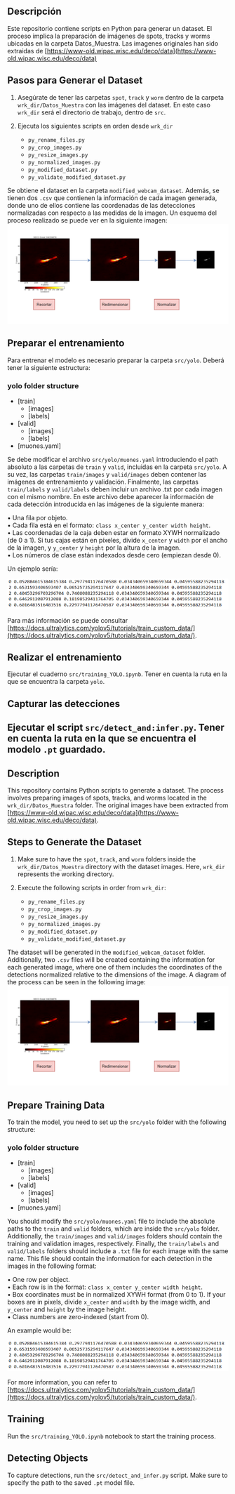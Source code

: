 ## Descripción

Este repositorio contiene scripts en Python para generar un dataset. El proceso implica la preparación de imágenes de spots, tracks y worms ubicadas en la carpeta Datos_Muestra. Las imagenes originales han sido extraidas de [https://www-old.wipac.wisc.edu/deco/data](https://www-old.wipac.wisc.edu/deco/data)

## Pasos para Generar el Dataset

1. Asegúrate de tener las carpetas `spot`, `track` y `worm` dentro de la carpeta `wrk_dir/Datos_Muestra` con las imágenes del dataset. En este caso `wrk_dir` será el directorio de trabajo, dentro de `src`.

2. Ejecuta los siguientes scripts en orden desde `wrk_dir`

   - `py_rename_files.py`
   - `py_crop_images.py`
   - `py_resize_images.py`
   - `py_normalized_images.py`
   - `py_modified_dataset.py`
   - `py_validate_modified_dataset.py`

Se obtiene el dataset en la carpeta `modified_webcam_dataset`. Además, se tienen dos `.csv` que contienen la información de cada imagen generada, donde uno de ellos contiene las coordenadas de las detecciones normalizadas con respecto a las medidas de la imagen. Un esquema del proceso realizado se puede ver en la siguiente imagen:
![Postprocesamiento](../images/Postprocesamiento.png)


## Preparar el entrenamiento
Para entrenar el modelo es necesario preparar la carpeta `src/yolo`. Deberá tener la siguiente estructura:
### yolo folder structure
 * [train]
   * [images]
   * [labels]
 * [valid]
   * [images]
   * [labels]
 * [muones.yaml]

Se debe modificar el archivo `src/yolo/muones.yaml` introduciendo el path absoluto a las carpetas de `train` y `valid`, incluidas en la carpeta `src/yolo`. A su vez, las carpetas `train/images` y `valid/images` deben contener las imágenes de entrenamiento y validación. Finalmente,  las carpetas `train/labels` y `valid/labels` deben incluir un archivo .txt por cada imagen con el mismo nombre. En este archivo debe aparecer la información de cada detección introducida en las imágenes de la siguiente manera:

• Una fila por objeto.  
• Cada fila está en el formato: `class x_center y_center width height`.  
• Las coordenadas de la caja deben estar en formato XYWH normalizado (de 0 a 1). Si tus cajas están en píxeles, divide `x_center` y `width` por el ancho de la imagen, y `y_center` y `height` por la altura de la imagen.  
• Los números de clase están indexados desde cero (empiezan desde 0).  

Un ejemplo sería:

![Formato .txt](../images/Formato_yaml.png)

Para más información se puede consultar [https://docs.ultralytics.com/yolov5/tutorials/train_custom_data/](https://docs.ultralytics.com/yolov5/tutorials/train_custom_data/).

## Realizar el entrenamiento
Ejecutar el cuaderno `src/training_YOLO.ipynb`. Tener en cuenta la ruta en la que se encuentra la carpeta `yolo`.

## Capturar las detecciones
Ejecutar el script `src/detect_and:infer.py`. Tener en cuenta la ruta en la que se encuentra el modelo `.pt` guardado.
---

## Description

This repository contains Python scripts to generate a dataset. The process involves preparing images of spots, tracks, and worms located in the `wrk_dir/Datos_Muestra` folder. The original images have been extracted from [https://www-old.wipac.wisc.edu/deco/data](https://www-old.wipac.wisc.edu/deco/data).

## Steps to Generate the Dataset

1. Make sure to have the `spot`, `track`, and `worm` folders inside the `wrk_dir/Datos_Muestra` directory with the dataset images. Here, `wrk_dir` represents the working directory.

2. Execute the following scripts in order from `wrk_dir`:

   - `py_rename_files.py`
   - `py_crop_images.py`
   - `py_resize_images.py`
   - `py_normalized_images.py`
   - `py_modified_dataset.py`
   - `py_validate_modified_dataset.py`

The dataset will be generated in the `modified_webcam_dataset` folder. Additionally, two `.csv` files will be created containing the information for each generated image, where one of them includes the coordinates of the detections normalized relative to the dimensions of the image. A diagram of the process can be seen in the following image:
![Postprocessing](../images/Postprocesamiento.png)


## Prepare Training Data

To train the model, you need to set up the `src/yolo` folder with the following structure:
### yolo folder structure
 * [train]
   * [images]
   * [labels]
 * [valid]
   * [images]
   * [labels]
 * [muones.yaml]

You should modify the `src/yolo/muones.yaml` file to include the absolute paths to the `train` and `valid` folders, which are inside the `src/yolo` folder. Additionally, the `train/images` and `valid/images` folders should contain the training and validation images, respectively. Finally, the `train/labels` and `valid/labels` folders should include a `.txt` file for each image with the same name. This file should contain the information for each detection in the images in the following format:

• One row per object.  
• Each row is in the format: `class x_center y_center width height`.  
• Box coordinates must be in normalized XYWH format (from 0 to 1). If your boxes are in pixels, divide `x_center` and `width` by the image width, and `y_center` and `height` by the image height.  
• Class numbers are zero-indexed (start from 0).  

An example would be:

![Format .txt](../images/Formato_yaml.png)

For more information, you can refer to [https://docs.ultralytics.com/yolov5/tutorials/train_custom_data/](https://docs.ultralytics.com/yolov5/tutorials/train_custom_data/).

## Training
Run the `src/training_YOLO.ipynb` notebook to start the training process.

## Detecting Objects
To capture detections, run the `src/detect_and_infer.py` script. Make sure to specify the path to the saved `.pt` model file.
